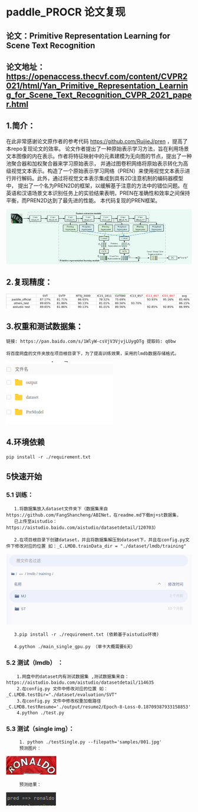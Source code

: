 # paddle_PROCR 论文复现
## 论文：Primitive Representation Learning for Scene Text Recognition
## 论文地址：https://openaccess.thecvf.com/content/CVPR2021/html/Yan_Primitive_Representation_Learning_for_Scene_Text_Recognition_CVPR_2021_paper.html

## 1.简介：
   在此非常感谢论文原作者的参考代码 https://github.com/RuijieJ/pren ，提高了本repo复现论文的效率。
   论文作者提出了一种原始表示学习方法，旨在利用场景文本图像的内在表示。作者将特征映射中的元素建模为无向图的节点，提出了一种池聚合器和加权聚合器来学习原始表示，
   并通过图卷积网络将原始表示转化为高级视觉文本表示。构造了一个原始表示学习网络（PREN）来使用视觉文本表示进行并行解码。此外，通过将视觉文本表示集成到具有2D注意机制的编码器模型中，
   提出了一个名为PREN2D的框架，以缓解基于注意的方法中的错位问题。在英语和汉语场景文本识别任务上的实验结果表明，PREN在准确性和效率之间保持平衡，而PREN2D达到了最先进的性能。
   本代码复现的PREN框架。
   
   ![image](https://github.com/developWmark/paddle_PROCR/blob/master/samples/framework.png)
 
##  2.复现精度：
   ![image](https://github.com/developWmark/paddle_PROCR/blob/master/samples/result.png)
 
##  3.权重和测试数据集：
    链接: https://pan.baidu.com/s/1WlyW-csVjV3VjvjLUygOTg 提取码: q0bw 
 
    将百度网盘的文件夹放在项目根目录下，为了提高训练效果，采用的lmdb数据存储格式。
   ![image](https://github.com/developWmark/paddle_PROCR/blob/master/samples/show1.png)
   
## 4.环境依赖
    pip install -r ./requirement.txt
## 5快速开始   
###  5.1 训练：
       1.将数据集放入dataset文件夹下（数据集来自https://github.com/FangShancheng/ABINet，在readme.md下载mj+st数据集，
       已上传至aistudio：https://aistudio.baidu.com/aistudio/datasetdetail/120703）
   
       2.在项目根目录下创建dataset，并且将数据集解压到dataset下，并且在config.py文件下修改对应的位置 如：_C.LMDB.trainData_dir = "./dataset/lmdb/training"
   ![image](https://github.com/developWmark/paddle_PROCR/blob/master/samples/Screenshot_select-area_20220207160211.png)
   
       3.pip install -r ./requirement.txt (依赖基于aistudio环境)
       
       4.python ./main_single_gpu.py （单卡大概需要6天）
       
       
###  5.2 测试（lmdb） ：

        1.网盘中的dataset内有测试数据集 ,测试数据集来自：https://aistudio.baidu.com/aistudio/datasetdetail/114635
        2.在config.py 文件中修改对应的位置 如：_C.LMDB.testDir="./dataset/evaluation/SVT"
        3.在config.py 文件中修改权重加载路径 _C.LMDB.testResume='./output/resume2/Epoch-8-Loss-0.18709387933158853'     
        4.python ./test.py

###  5.3 测试（single img）：
         1. python ./testSingle.py --filepath='samples/001.jpg'
         预测图片：
   ![image](https://github.com/developWmark/paddle_PROCR/blob/master/samples/001.jpg)
         
         预测结果：
   ![image](https://github.com/developWmark/paddle_PROCR/blob/master/samples/Screenshot_select-area_20220209210840.png)
         


         
       
       
    

